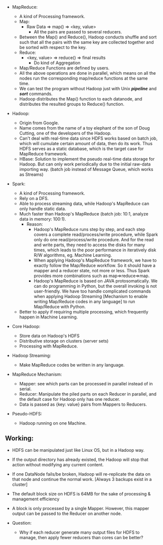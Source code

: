 * MapReduce:
    - A kind of Processing framework.
    - Map:
        + Raw Data => map() => <key, value>
            * All the pairs are passed to several reducers.
    - Between the Map() and Reduce(), Hadoop conducts shuffle and sort such that all the pairs with the same key are collected together and be sorted with respect to the key.
    - Reduce:
        + <key, value> => reduce() => final results
            * Do kind of Aggregation
    - Map/Reduce Functions are defined by users.
    - All the above operations are done in parallel, which means on all the nodes run the corresponding map/reduce functions at the same time.
    - We can test the program without Hadoop just with Unix ***pipeline*** and ***sort*** commands.
    - Hadoop distributes the Map() function to each datanode, and distributes the resulted groups to Reduce() function. 

* Hadoop:
    - Origin from Google.
    - Name comes from the name of a toy elephant of the son of Doug Cutting, one of the developers of the Hadoop.
    - Can't deal with real-time data since HDFS works based on batch job, which will cumulate certain amount of data, then do its work. Thus HDFS serves as a static database, which is the target case for MapReduce framework.
    - HBase: Solution to implement the pseudo real-time data storage for Hadoop. But can only work periodically due to the initial raw-data importing way. (batch job instead of Message Queue, which works as Streams)

* Spark:
    - A kind of Processing framework.
    - Rely on a DFS.
    - Able to process streaming data, while Hadoop's MapReduce can only handle static data.
    - Much faster than Hadoop's MapReduce (batch job: 10:1, analyze data in memory: 100:1).
        + Reason: 
            * Hadoop's MapReduce runs step by step, and each step covers a complete read/process/write procedure, while Spark only do one read/process/write procedure. And for the read and write parts, they need to access the disks for many times, which leads to the poor performance in iteratively disk R/W algorithms, eg. Machine Learning. 
            * When applying Hadoop's MapReduce framework, we have to exactly follow the Map/Reduce workflow. So it should have a mapper and a reducer state, not more or less. Thus Spark provides more combinations such as map=>reduce=>map.
            * Hadoop's MapReduce is based on JAVA protosomatically. We can do programming in Python, but the overall invoking is not user-friendly. We have too handle complicated commands when applying Hadoop Streaming [Mechanism to enable writing Map/Reduce codes in any language] to run Map/Reduce with Python.
    - Better to apply if requiring multiple processing, which frequently happen in Machine Learning.


* Core Hadoop:
    - Store data on Hadoop's HDFS
    - Distributive storage on clusters (server sets)
    - Processing with MapReduce.

* Hadoop Streaming:
    - Make MapReduce codes be written in any language.

* MapReduce Mechanism:
    - Mapper: see which parts can be processed in parallel instead of in serial.
    - Reducer: Manipulate the piled parts on each Reducer in parallel, and the default case for Hadoop only has one reducer.
    + Data is passed as {key: value} pairs from Mappers to Reducers.

* Pseudo-HDFS:
    - Hadoop running on one Machine.


## Working:

* HDFS can be manipulated just like Linux OS, but in a Hadoop way.
* If the output directory has already existed, the Hadoop will stop that action without modifying any current content.
* If one DataNode fails/be broken, Hadoop will re-replicate the data on that node and continue the normal work. [Always 3 backups exist in a cluster]
* The default block size on HDFS is 64MB for the sake of processing & management efficiency
* A block is only processed by a single Mapper. However, this mapper output can be passed to the Reducer on another node. 


* Question:
    - Why if each reducer generate many output files for HDFS to manage, then apply fewer reducers than cores can be better?
